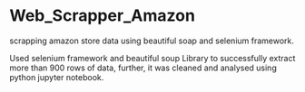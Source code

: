 # Web_Scrapper_Amazon
scrapping amazon store data using beautiful soap and selenium framework. 

Used selenium framework and beautiful soup Library to successfully extract more than 900 rows of data, further, it was cleaned and analysed using python jupyter notebook. 
